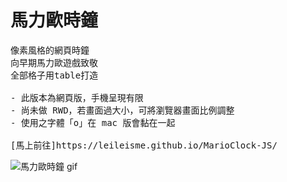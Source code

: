 # 馬力歐時鐘

<pre>
像素風格的網頁時鐘 
向早期馬力歐遊戲致敬
全部格子用table打造

- 此版本為網頁版，手機呈現有限
- 尚未做 RWD，若畫面過大小，可將瀏覽器畫面比例調整
- 使用之字體「o」在 mac 版會黏在一起

[馬上前往]https://leileisme.github.io/MarioClock-JS/
</pre>

![馬力歐時鐘 gif](https://github.com/Leileisme/MarioClock-JS/blob/main/images/README/mario.gif)
